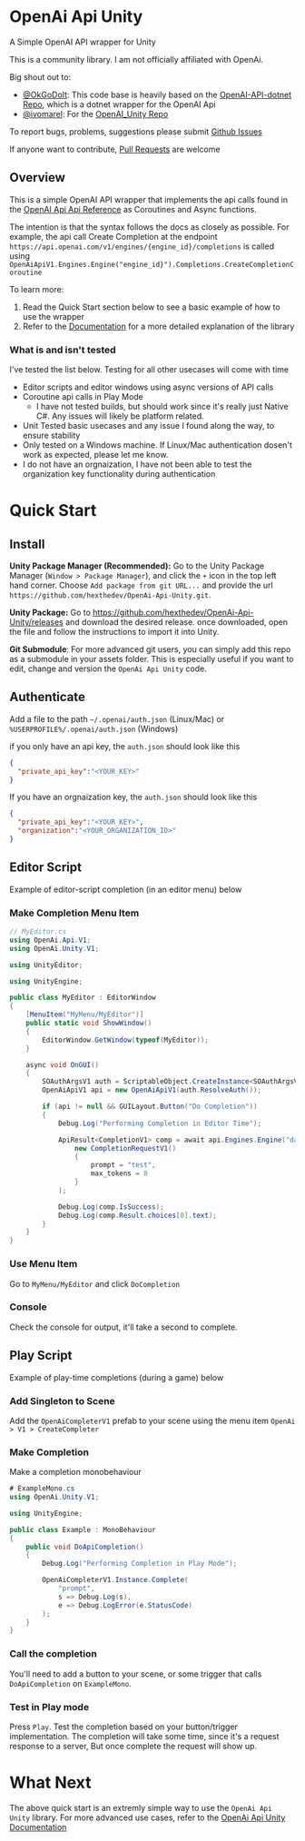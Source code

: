 # OpenAi Api Unity
A Simple OpenAI API wrapper for Unity 

This is a community library. I am not officially affiliated with OpenAi.

Big shout out to:
* [@OkGoDoIt](https://github.com/OkGoDoIt): This code base is heavily based on the [OpenAI-API-dotnet Repo](https://github.com/OkGoDoIt/OpenAI-API-dotnet), which is a dotnet wrapper for the OpenAI Api
* [@ivomarel](https://github.com/ivomarel): For the [OpenAI_Unity Repo](https://github.com/hexthedev/OpenAI_Unity)

To report bugs, problems, suggestions please submit [Github Issues](https://github.com/hexthedev/OpenAi-Api-Unity/issues)

If anyone want to contribute, [Pull Requests](https://github.com/hexthedev/OpenAi-Api-Unity/pulls) are welcome

## Overview
This is a simple OpenAI API wrapper that implements the api calls found in the [OpenAI Api Api Reference](https://beta.openai.com/docs/api-reference) as Coroutines and Async functions. 

The intention is that the syntax follows the docs as closely as possible. For example, the api call Create Completion at the endpoint `https://api.openai.com/v1/engines/{engine_id}/completions` is called using `OpenAiApiV1.Engines.Engine("engine_id}").Completions.CreateCompletionCoroutine`

To learn more:
1. Read the Quick Start section below to see a basic example of how to use the wrapper
2. Refer to the [Documentation](https://github.com/hexthedev/OpenAi-Api-Unity/tree/main/Documentation) for a more detailed explanation of the library

### What is and isn't tested
I've tested the list below. Testing for all other usecases will come with time
* Editor scripts and editor windows using async versions of API calls
* Coroutine api calls in Play Mode
  * I have not tested builds, but should work since it's really just Native C#. Any issues will likely be platform related. 
* Unit Tested basic usecases and any issue I found along the way, to ensure stability
* Only tested on a Windows machine. If Linux/Mac authentication dosen't work as expected, please let me know. 
* I do not have an orgnaization, I have not been able to test the organization key functionality during authentication

# Quick Start

## Install

**Unity Package Manager (Recommended):**
Go to the Unity Package Manager (`Window > Package Manager`), and click the `+` icon in the top left hand corner. Choose `Add package from git URL...` and provide the url `https://github.com/hexthedev/OpenAi-Api-Unity.git`.

**Unity Package:**
Go to https://github.com/hexthedev/OpenAi-Api-Unity/releases and download the desired release. once downloaded, open the file and follow the instructions to import it into Unity. 

**Git Submodule**:
For more advanced git users, you can simply add this repo as a submodule in your assets folder. This is especially useful if you want to edit, change and version the `OpenAi Api Unity` code.

## Authenticate
Add a file to the path `~/.openai/auth.json` (Linux/Mac) or `%USERPROFILE%/.openai/auth.json` (Windows)

if you only have an api key, the `auth.json` should look like this
```json
{
  "private_api_key":"<YOUR_KEY>"
}
```

If you have an orgnaization key, the `auth.json` should look like this
```json
{
  "private_api_key":"<YOUR_KEY>",
  "organization":"<YOUR_ORGANIZATION_ID>"
}
```

## Editor Script
Example of editor-script completion (in an editor menu) below

### Make Completion Menu Item
```csharp
// MyEditor.cs
using OpenAi.Api.V1;
using OpenAi.Unity.V1;

using UnityEditor;

using UnityEngine;

public class MyEditor : EditorWindow
{
    [MenuItem("MyMenu/MyEditor")]
    public static void ShowWindow()
    {
        EditorWindow.GetWindow(typeof(MyEditor));
    }

    async void OnGUI()
    {
        SOAuthArgsV1 auth = ScriptableObject.CreateInstance<SOAuthArgsV1>();
        OpenAiApiV1 api = new OpenAiApiV1(auth.ResolveAuth());

        if (api != null && GUILayout.Button("Do Completion"))
        {
            Debug.Log("Performing Completion in Editor Time");

            ApiResult<CompletionV1> comp = await api.Engines.Engine("davinci").Completions.CreateCompletionAsync(
                new CompletionRequestV1()
                {
                    prompt = "test",
                    max_tokens = 8
                }
            );

            Debug.Log(comp.IsSuccess);
            Debug.Log(comp.Result.choices[0].text);
        }
    }
}
```

### Use Menu Item
Go to `MyMenu/MyEditor` and click `DoCompletion`

### Console
Check the console for output, it'll take a second to complete.

## Play Script
Example of play-time completions (during a game) below

### Add Singleton to Scene
Add the `OpenAiCompleterV1` prefab to your scene using the menu item `OpenAi > V1 > CreateCompleter`

### Make Completion
Make a completion monobehaviour
```csharp
# ExampleMono.cs
using OpenAi.Unity.V1;

using UnityEngine;

public class Example : MonoBehaviour
{
    public void DoApiCompletion()
    {
        Debug.Log("Performing Completion in Play Mode");

        OpenAiCompleterV1.Instance.Complete(
            "prompt",
            s => Debug.Log(s),
            e => Debug.LogError(e.StatusCode)
        );
    }
}
```

### Call the completion
You'll need to add a button to your scene, or some trigger that calls `DoApiCompletion` on `ExampleMono`. 

### Test in Play mode
Press `Play`. Test the completion based on your button/trigger implementation.  The completion will take some time, since it's a request response to a server, But once complete the request will show up. 

# What Next
The above quick start is an extremly simple way to use the `OpenAi Api Unity` library. For more advanced use cases, refer to the [OpenAi Api Unity Documentation](https://github.com/hexthedev/OpenAi-Api-Unity/tree/main/Documentation)
